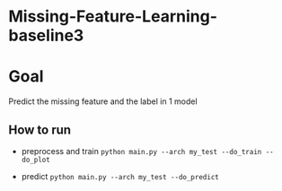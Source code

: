 # Missing-Feature-Learning-baseline3

# Goal
Predict the missing feature and the label in 1 model

## How to run

* preprocess and train
`python main.py --arch my_test --do_train --do_plot`

* predict
`python main.py --arch my_test --do_predict`